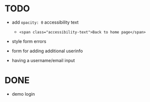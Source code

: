 # TODO

- add `opacity: 0` accessibility text
  - `<span class="accessibility-text">Back to home page</span>`

- style form errors
- form for adding additional userinfo
- having a username/email input













# DONE

- demo login